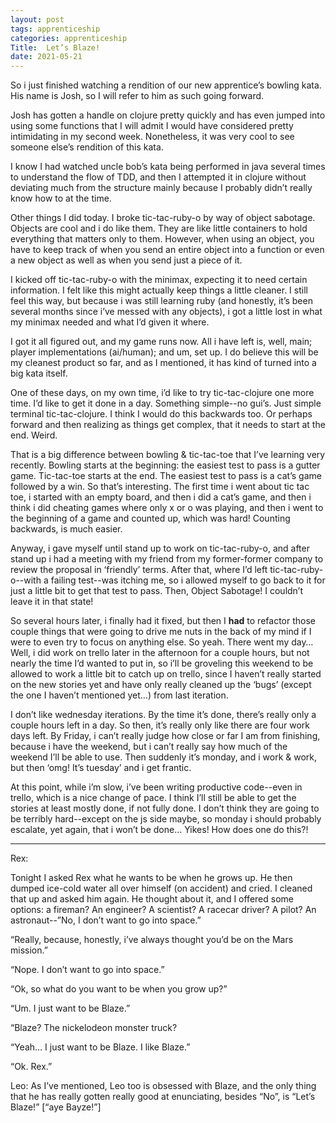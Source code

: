 ```yaml
---
layout: post 
tags: apprenticeship
categories: apprenticeship
Title:  Let’s Blaze!
date: 2021-05-21
---
```


So i just finished watching a rendition of our new apprentice’s bowling kata.  His name is Josh, so I will refer to him as such going forward.

Josh has gotten a handle on clojure pretty quickly and has even jumped into using some functions that I will admit I would have considered pretty intimidating in my second week.  Nonetheless, it was very cool to see someone else’s rendition of this kata.

I know I had watched uncle bob’s kata being performed in java several times to understand the flow of TDD, and then I attempted it in clojure without deviating much from the structure mainly because I probably didn’t really know how to at the time.

Other things I did today.  I broke tic-tac-ruby-o by way of object sabotage.  Objects are cool and i do like them.  They are like little containers to hold everything that matters only to them.  However, when using an object, you have to keep track of when you send an entire object into a function or even a new object as well as when you send just a piece of it.

I kicked off tic-tac-ruby-o with the minimax, expecting it to need certain information.  I felt like this might actually keep things a little cleaner.  I still feel this way, but because i was still learning ruby (and honestly, it’s been several months since i’ve messed with any objects), i got a little lost in what my minimax needed and what I’d given it where.

I got it all figured out, and my game runs now.  All i have left is, well, main; player implementations (ai/human); and um, set up.  I do believe this will be my cleanest product so far, and as I mentioned, it has kind of turned into a big kata itself.

One of these days, on my own time, i’d like to try tic-tac-clojure one more time.  I’d like to get it done in a day.  Something simple--no gui’s.  Just simple terminal tic-tac-clojure.  I think I would do this backwards too.  Or perhaps forward and then realizing as things get complex, that it needs to start at the end.  Weird.

That is a big difference between bowling & tic-tac-toe that I’ve learning very recently.  Bowling starts at the beginning: the easiest test to pass is a gutter game.  Tic-tac-toe starts at the end.  The easiest test to pass is a cat’s game followed by a win.  So that’s interesting.  The first time i went about tic tac toe, i started with an empty board, and then i did a cat’s game, and then i think i did cheating games where only x or o was playing, and then i went to the beginning of a game and counted up, which was hard!  Counting backwards, is much easier.

Anyway, i gave myself until stand up to work on tic-tac-ruby-o, and after stand up i had a meeting with my friend from my former-former company to review the proposal in ‘friendly’ terms.  After that, where I’d left tic-tac-ruby-o--with a failing test--was itching me, so i allowed myself to go back to it for just a little bit to get that test to pass.  Then, Object Sabotage!  I couldn’t leave it in that state!

So several hours later, i finally had it fixed, but then I **had** to refactor those couple things that were going to drive me nuts in the back of my mind if I were to even try to focus on anything else.  So  yeah.  There went my day…  Well, i did work on trello later in the afternoon for a couple hours, but not nearly the time I’d wanted to put in, so i’ll be groveling this weekend to be allowed to work a little bit to catch up on trello, since I haven’t really started on the new stories yet and have only really cleaned up the ‘bugs’ (except the one I haven’t mentioned yet…) from last iteration.

I don’t like wednesday iterations.  By the time it’s done, there’s really only a couple hours left in a day.  So then, it’s really only like there are four work days left.  By Friday, i can’t really judge how close or far I am from finishing, because i have the weekend, but i can’t really say how much of the weekend I’ll be able to use.  Then suddenly it’s monday, and i work & work, but then ‘omg! It’s tuesday’ and i get frantic.

At this point, while i’m slow, i’ve been writing productive code--even in trello, which is a nice change of pace.  I think I’ll still be able to get the stories at least mostly done, if not fully done.  I don’t think they are going to be terribly hard--except on the js side maybe, so monday i should probably escalate, yet again, that i won’t be done…  Yikes!  How does one do this?!

---

Rex:

Tonight I asked Rex what he wants to be when he grows up.  He then dumped ice-cold water all over himself (on accident) and cried.  I cleaned that up and asked him again.  He thought about it, and I offered some options: a fireman?  An engineer?  A scientist?  A racecar driver? A pilot?  An astronaut--”No, I don’t want to go into space.”

“Really, because, honestly, i’ve always thought you’d be on the Mars mission.”

“Nope. I don’t want to go into space.”

“Ok, so what do you want to be when you grow up?”

“Um.  I just want to be Blaze.”

“Blaze?  The nickelodeon monster truck?

“Yeah…  I just want to be Blaze.  I like Blaze.”

“Ok. Rex.”

Leo:
As I’ve mentioned, Leo too is obsessed with Blaze, and the only thing that he has really gotten really good at enunciating, besides “No”, is “Let’s Blaze!”  [“aye Bayze!”]
